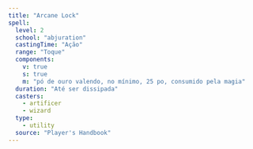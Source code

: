 ```yaml
---
title: "Arcane Lock"
spell:
  level: 2
  school: "abjuration"
  castingTime: "Ação"
  range: "Toque"
  components:
    v: true
    s: true
    m: "pó de ouro valendo, no mínimo, 25 po, consumido pela magia"
  duration: "Até ser dissipada"
  casters:
    - artificer
    - wizard
  type:
    - utility
  source: "Player's Handbook"
---
```

